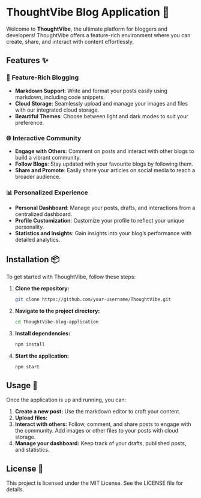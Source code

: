 # ThoughtVibe Blog Application 🚀

Welcome to **ThoughtVibe**, the ultimate platform for bloggers and developers! ThoughtVibe offers a feature-rich environment where you can create, share, and interact with content effortlessly. 

## Features ✨

### 📝 **Feature-Rich Blogging**
- **Markdown Support**: Write and format your posts easily using markdown, including code snippets.
- **Cloud Storage**: Seamlessly upload and manage your images and files with our integrated cloud storage.
- **Beautiful Themes**: Choose between light and dark modes to suit your preference.

### 🌐 **Interactive Community**
- **Engage with Others**: Comment on posts and interact with other blogs to build a vibrant community.
- **Follow Blogs**: Stay updated with your favourite blogs by following them.
- **Share and Promote**: Easily share your articles on social media to reach a broader audience.

### 📊 **Personalized Experience**
- **Personal Dashboard**: Manage your posts, drafts, and interactions from a centralized dashboard.
- **Profile Customization**: Customize your profile to reflect your unique personality.
- **Statistics and Insights**: Gain insights into your blog’s performance with detailed analytics.

## Installation 📦

To get started with ThoughtVibe, follow these steps:

1. **Clone the repository:**
   ```bash
   git clone https://github.com/your-username/ThoughtVibe.git
2. **Navigate to the project directory:**
   ```bash
   cd ThoughtVibe-blog-application
3. **Install dependencies:**
   ```bash
   npm install
4. **Start the application:**
   ```bash
   npm start

## Usage 🚀

Once the application is up and running, you can:
1. **Create a new post:** Use the markdown editor to craft your content.
2. **Upload files:**
3. **Interact with others:** Follow, comment, and share posts to engage with the community. Add images or other files to your posts with cloud storage.
4. **Manage your dashboard:** Keep track of your drafts, published posts, and statistics.

## License 📜

This project is licensed under the MIT License. See the LICENSE file for details.

